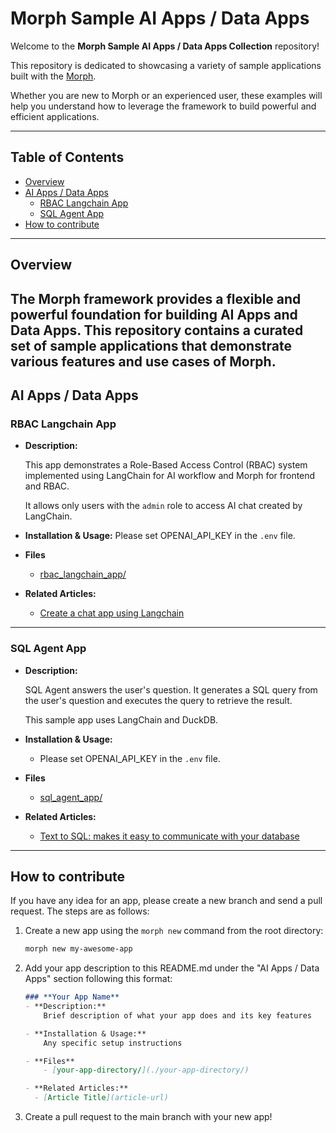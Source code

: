 # Morph Sample AI Apps / Data Apps

Welcome to the **Morph Sample AI Apps / Data Apps Collection** repository!

This repository is dedicated to showcasing a variety of sample applications built with the [Morph](https://github.com/morph-data/morph).

Whether you are new to Morph or an experienced user, these examples will help you understand how to leverage the framework to build powerful and efficient applications.

---

## Table of Contents

- [Overview](#overview)
- [AI Apps / Data Apps](#ai-apps-data-apps)
  - [RBAC Langchain App](#rbac-langchain-app)
  - [SQL Agent App](#sql-agent-app)
- [How to contribute](#how-to-contribute)
---

## Overview

The Morph framework provides a flexible and powerful foundation for building AI Apps and Data Apps. This repository contains a curated set of sample applications that demonstrate various features and use cases of Morph.
---

## AI Apps / Data Apps

### **RBAC Langchain App**
- **Description:**

    This app demonstrates a Role-Based Access Control (RBAC) system implemented using LangChain for AI workflow and Morph for frontend and RBAC.

    It allows only users with the `admin` role to access AI chat created by LangChain.

- **Installation & Usage:**
  Please set OPENAI_API_KEY in the `.env` file.
- **Files**
    - [rbac_langchain_app/](./rbac_langchain_app/)
- **Related Articles:**
  - [Create a chat app using Langchain](https://www.morph-data.io/tools/snippets/item/create-a-chat-app-using-langchain)

---

### **SQL Agent App**
- **Description:**

    SQL Agent answers the user's question. It generates a SQL query from the user's question and executes the query to retrieve the result.

    This sample app uses LangChain and DuckDB.

- **Installation & Usage:**
    - Please set OPENAI_API_KEY in the `.env` file.
- **Files**
    - [sql_agent_app/](./sql_agent_app/)
- **Related Articles:**
  - [Text to SQL: makes it easy to communicate with your database](https://www.morph-data.io/tools/snippets/item/text-to-sql-makes-it-easy-to-communicate-with-your-database)
---

## How to contribute

If you have any idea for an app, please create a new branch and send a pull request.
The steps are as follows:

1. Create a new app using the `morph new` command from the root directory:
   ```bash
   morph new my-awesome-app
   ```

2. Add your app description to this README.md under the "AI Apps / Data Apps" section following this format:
   ```markdown
   ### **Your App Name**
   - **Description:**
       Brief description of what your app does and its key features

   - **Installation & Usage:**
       Any specific setup instructions

   - **Files**
       - [your-app-directory/](./your-app-directory/)

   - **Related Articles:**
     - [Article Title](article-url)
   ```

3. Create a pull request to the main branch with your new app!